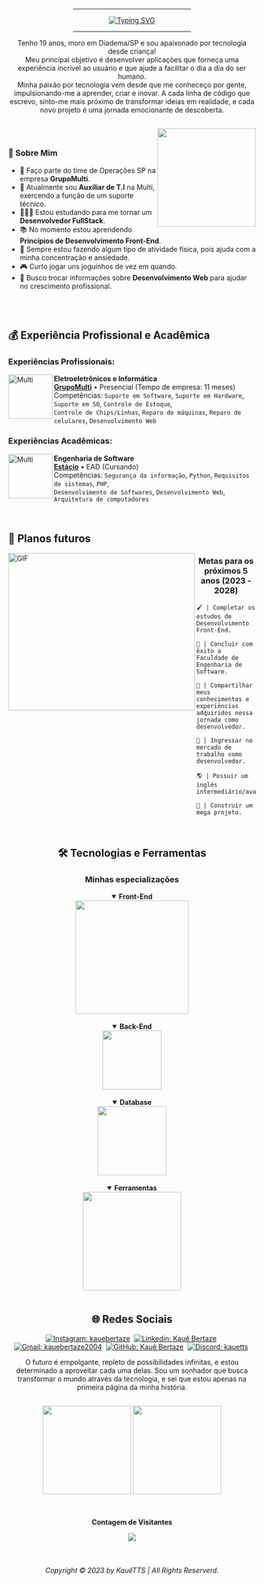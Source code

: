<div align="center">

   <hr width="240px" noshade="noshade" size="1">
   <a href="https://git.io/typing-svg"><img src="https://readme-typing-svg.demolab.com?font=Fira+Code&weight=600&size=24&pause=1000&color=F70000&center=true&vCenter=true&random=false&width=435&height=30&lines=Kau%C3%AA+Bertaze+de+Oliveira;Desenvolvedor+FullStack;Engenheiro+de+Software" alt="Typing SVG" /></a>
   <hr width="240px" noshade="noshade" size="1">
</div>

<p align="center">
   Tenho 19 anos, moro em Diadema/SP e sou apaixonado por tecnologia desde criança!<br>
   Meu princípal objetivo é desenvolver aplicações que forneça uma experiência incrível ao usuário e que ajude a facilitar o dia a dia do ser humano.<br>
   Minha paixão por tecnologia vem desde que me conheceço por gente, impulsionando-me a aprender, criar e inovar. A cada linha de código que escrevo, sinto-me mais próximo de transformar ideias em realidade, e cada novo projeto é uma jornada emocionante de descoberta.
</p>

##

<img width="200px" align="right" src="https://media.tenor.com/TyhWL7gJwPgAAAAi/peppo-dance.gif">

<br>

### 📝 Sobre Mim 

- 📌 Faço parte do time de Operações SP na empresa **GrupoMulti**.
- 🔌 Atualmente sou **Auxiliar de T.I** na Multi, exercendo a função de um suporte técnico.
- 👨🏻‍💻 Estou estudando para me tornar um **Desenvolvedor FullStack**.
- 📚 No momento estou aprendendo **Princípios de Desenvolvimento Front-End**.
- 💪 Sempre estou fazendo algum tipo de atividade física, pois ajuda com a minha concentração e ansiedade.
- 🎮 Curto jogar uns joguinhos de vez em quando.
- 🤝 Busco trocar informações sobre **Desenvolvimento Web** para ajudar no crescimento profissional.

<br>
<br>

<h2>💰 Experiência Profissional e Acadêmica</h2>

<h3>Experiências Profissionais:</h3>

[<img align="left" width="90px" height="90px" alt="Multi" src="https://i.postimg.cc/NfhFgdDS/1659028914663.jpg"/>](https://www.multilaser.com.br/)
**Eletroeletrônicos e Informática** \
[**GrupoMulti**](https://www.multilaser.com.br/) • Presencial (Tempo de empresa: 11 meses) \
Competências: `Suporte em Software`, `Suporte em Hardware`, `Suporte em SO`, `Controle de Estoque`,
<br/> `Controle de Chips/Linhas`, `Reparo de máquinas`, `Reparo de celulares`, `Desenvolvimento Web`

<h3>Experiências Acadêmicas:</h3>

[<img align="left" width="90px" height="90px" alt="Multi" src="https://i.postimg.cc/DZ4CsXCp/beb7593d7a55a49804b75a36a841c0b9.jpg"/>](https://estacio.br/)
**Engenharia de Software** \
[**Estácio**](https://estacio.br/) • EAD (Cursando) \
Competências:  `Segurança da informação`, `Python`, `Requisitos de sistemas`, `PHP`,
<br/> `Desenvolvimento de Softwares`, `Desenvolvimento Web`, `Arquitetura de computadores`

<br>

## 🎯 Planos futuros

<img width="380px" height="320px" align="left" alt="GIF" src="https://media.tenor.com/I3RjM4xQO0kAAAAi/monitors-typing.gif">

<h3 align="center">Metas para os próximos 5 anos (2023 - 2028)</h3>

```
🖌️ | Completar os estudos de Desenvolvimento Front-End.

🧠 | Concluir com êxito a Faculdade de Engenharia de Software.

🌟 | Compartilhar meus conhecimentos e experiências adquiridos nessa jornada como desenvolvedor.

📖 | Ingressar no mercado de trabalho como desenvolvedor.

🌎 | Possuir um inglês intermediário/avançado.

🤖 | Construir um mega projeto.
```

<br>

<h2 align="center">🛠️ Tecnologias e Ferramentas</h2>

<div align="center">
   <h3><b>Minhas especializações</b></h3>

   <details open >
   <summary><b>Front-End</b></summary>
      <img width="230px" src="https://skillicons.dev/icons?i=html,css,javascript,markdown,tailwindcss,scss" />
   </details>

   <br>

   <details open>
   <summary><b>Back-End</b></summary>
      <img width="120px" src="https://skillicons.dev/icons?i=php,python,nodejs" />
   </details>

   <br>

   <details open>
   <summary><b>Database</b></summary>   
      <img width="140px" src="https://skillicons.dev/icons?i=mysql" />
   </details>

   <br>

   <details open>
   <summary><b>Ferramentas</b></summary>   
      <img width="200px" src="https://skillicons.dev/icons?i=vscode,git,github,vercel,codepen" />
   </details>
</div>

<br>

<h2 align="center">🌐 Redes Sociais</h2>

<div align="center" display="inline">

   [![Instagram: kauebertaze](https://img.shields.io/badge/instagram-E4405F?style=for-the-badge&logo=instagram&logoColor=white)](https://www.instagram.com/kauebertaze/)&nbsp;
   [![Linkedin: Kauê Bertaze](https://img.shields.io/badge/linkedin-0077B5?style=for-the-badge&logo=linkedin)](https://www.linkedin.com/in/kauebertaze/)&nbsp;
   [![Gmail: kauebertaze2004](https://img.shields.io/badge/gmail-D14836?style=for-the-badge&logo=gmail&logoColor=white)](mailto:kauebertaze2004@gmail.com)&nbsp;
   [![GitHub: Kauê Bertaze](https://img.shields.io/badge/github-181717?style=for-the-badge&logo=github&logoColor=white&link=kauebertaze)](https://github.com/KaueTTS)&nbsp;
   [![Discord: kauetts](https://img.shields.io/badge/Discord-7289DA?style=for-the-badge&logo=discord&logoColor=white)](https://discord.com/users/663580434101305345)&nbsp;

</div>

<p align="center">
   O futuro é empolgante, repleto de possibilidades infinitas, e estou determinado a aproveitar cada uma delas. Sou um sonhador que busca transformar o mundo através da tecnologia, e sei que estou apenas na primeira página da minha história.
</p>

##

<p align="center">
    <img height="180em" src="https://github-readme-stats.vercel.app/api?username=KaueTTS&show_icons=true&theme=tokyonight"/>
    <img height="180em" src="https://github-readme-stats.vercel.app/api/top-langs/?username=KaueTTS&layout=compact&theme=tokyonight"/>
</p>

<div align="center">
   <br><p align="center"><b>Contagem de Visitantes</b></p>  
      <p align="center"><img align="center" src="https://profile-counter.glitch.me/{KaueTTS}/count.svg"/></p>
   <br>
</div>

<h6 align="center">Copyright © 2023 by KauêTTS | All Rights Reserverd.</h6>